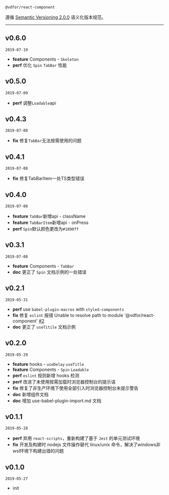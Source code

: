 `@vdfor/react-component` 

遵循 [Semantic Versioning 2.0.0](http://semver.org/lang/zh-CN/) 语义化版本规范。

---

## v0.6.0

`2019-07-19`

+ **feature** Components - `Skeleton`
+ **perf** 优化 `Spin` `TabBar` 性能

## v0.5.0

`2019-07-09`

+ **perf** 调整`Loadable`api

## v0.4.3

`2019-07-08`

+ **fix** 修复`TabBar`无法按需使用的问题

## v0.4.1

`2019-07-08`

+ **fix** 修复TabBarItem一处TS类型错误

## v0.4.0

`2019-07-08`

+ **feature** `TabBar`新增api - className
+ **feature** `TabBarItem`新增api - onPress
+ **perf**  `Spin`默认颜色更改为`#1890ff`

## v0.3.1

`2019-07-08`

+ **feature** Components - `TabBar`
+ **doc** 更正了 `Spin` 文档示例的一处错误
 
## v0.2.1

`2019-05-31`

+ **perf**  use `babel-plugin-macros` with `styled-components`
+ **fix** 修复 `eslint` 报错 Unable to resolve path to module '@vdfor/react-component' [#2](https://github.com/vdfor/react-component/issues/2)
+ **doc** 更正了 `useTitile` 文档示例
 
## v0.2.0

`2019-05-29`

+ **feature** hooks - `useDelay` `useTitle`
+ **feature** Components - `Spin` `Loadable` 
+ **perf** `eslint` 规则新增 hooks 检测
+ **perf** 改进了未使用按需加载时浏览器控制台的提示语
+ **fix** 修复了非生产环境下使用全部引入时浏览器控制台未提示警告
+ **doc** 新增组件文档
+ **doc** 增加 use-babel-plugin-import.md 文档

## v0.1.1

`2019-05-28`

+ **perf** 弃用 `react-scripts`，重新构建了基于 `Jest` 的单元测试环境
+ **fix** 开发及构建时 nodejs 文件操作替代 linux/unix 命令，解决了windows非wsl环境下构建出错的问题

## v0.1.0

`2019-05-27`

+ init